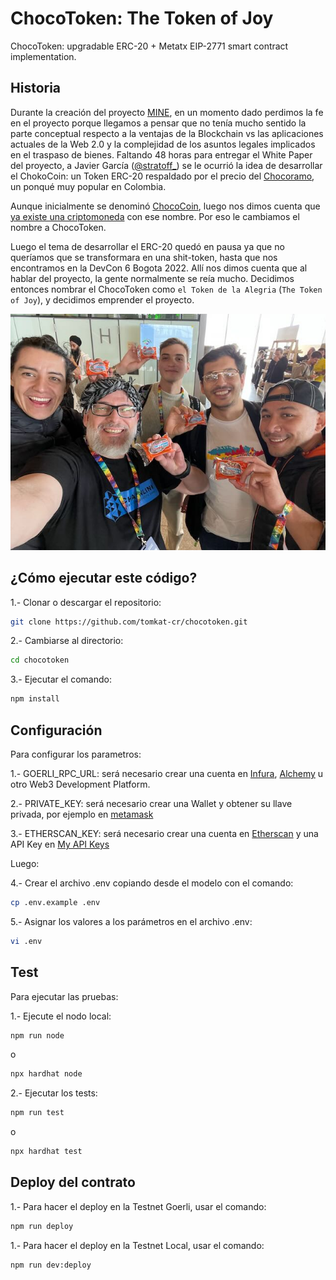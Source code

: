 # ChocoToken: The Token of Joy

ChocoToken: upgradable ERC-20 + Metatx EIP-2771 smart contract implementation.

## Historia

Durante la creación del proyecto [MINE](https://github.com/GOF-EDV/mine), en un momento dado perdimos la fe en el proyecto porque llegamos a pensar que no tenía mucho sentido la parte conceptual respecto a la ventajas de la Blockchain vs las aplicaciones actuales de la Web 2.0 y la complejidad de los asuntos legales implicados en el traspaso de bienes. Faltando 48 horas para entregar el White Paper del proyecto, a Javier García ([@stratoff_](https://twitter.com/stratoff_)) se le ocurrió la idea de desarrollar el ChokoCoin: un Token ERC-20 respaldado por el precio del [Chocoramo](https://unimarket.ca/products/chocoramo-unit), un ponqué muy popular en Colombia.

Aunque inicialmente se denominó [ChocoCoin](https://coinmarketcap.com/es/currencies/chococoin/), luego nos dimos cuenta que [ya existe una criptomoneda](https://www.advfn.com/crypto/Chococoin-CCC/overview) con ese nombre. Por eso le cambiamos el nombre a ChocoToken.

Luego el tema de desarrollar el ERC-20 quedó en pausa ya que no queríamos que se transformara en una shit-token, hasta que nos encontramos en la DevCon 6 Bogota 2022. Allí nos dimos cuenta que al hablar del proyecto, la gente normalmente se reía mucho. Decidimos entonces nombrar el ChocoToken como `el Token de la Alegria` (`The Token of Joy`), y decidimos emprender el proyecto.

![Chocotoken-Devcon6](https://github.com/tomkat-cr/chocotoken/blob/main/images/2022-10-22-Chocotoken-Devcon6-IMG_4466.jpg)

## ¿Cómo ejecutar este código?

1.- Clonar o descargar el repositorio:

```bash
git clone https://github.com/tomkat-cr/chocotoken.git
```

2.- Cambiarse al directorio:

```bash
cd chocotoken
```

3.- Ejecutar el comando:

```bash
npm install
```

## Configuración

Para configurar los parametros:

1.- GOERLI_RPC_URL: será necesario crear una cuenta en [Infura](https://www.infura.io), [Alchemy](https://www.alchemy.com) u otro Web3 Development Platform.

2.- PRIVATE_KEY: será necesario crear una Wallet y obtener su llave privada, por ejemplo en [metamask](https://metamask.io)

3.- ETHERSCAN_KEY: será necesario crear una cuenta en [Etherscan](https://etherscan.io) y una API Key en [My API Keys](https://etherscan.io/myapikey)

Luego:

4.- Crear el archivo .env copiando desde el modelo con el comando:

```bash
cp .env.example .env
```

5.- Asignar los valores a los parámetros en el archivo .env:

```bash
vi .env
```

## Test

Para ejecutar las pruebas:

1.- Ejecute el nodo local:

```bash
npm run node
```

o

```bash
npx hardhat node
```

2.- Ejecutar los tests:

```bash
npm run test
```

o

```bash
npx hardhat test
```

## Deploy del contrato

1.- Para hacer el deploy en la Testnet Goerli, usar el comando:

```bash
npm run deploy
```

1.- Para hacer el deploy en la Testnet Local, usar el comando:

```bash
npm run dev:deploy
```
